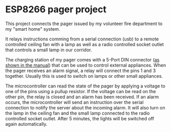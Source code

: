 # ESP8266 pager project
This project connects the pager issued by my volunteer fire department to my "smart home" system.

It relays instructions comming from a serial connection (usb) to a remote controlled ceiling fan with a lamp as well as a radio controlled socket outlet that controls a small lamp in our corridor.

The charging station of my pager comes with a 5-Port DIN connector ([as shown in the manual](https://www.funkhandel.com/mediafiles/Sonstiges/Bedienungsanleitung/bda-lgra.pdf)) that can be used to control external appliances.
When the pager receives an alarm signal, a relay will connect the pins 1 and 3 together. Usually this is used to switch on lamps or other small appliances.

The microcontroller can read the state of the pager by applying a voltage to one of the pins using a pullup resistor. If the voltage can be read on the other pin, the relay is closed and an alarm has been received.
If an alarm occurs, the microcontroller will send an instruction over the serial connection to notify the server about the incoming alarm. It will also turn on the lamp in the ceiling fan and the small lamp connected to the radio controlled socket outlet. After 5 minutes, the lights will be switched off again automatically.
